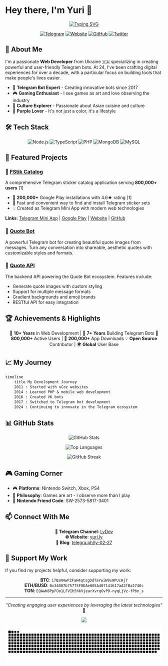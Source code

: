 # Hey there, I'm Yuri 👋

<div align="center">
  
  [![Typing SVG](https://readme-typing-svg.herokuapp.com?font=Fira+Code&size=30&pause=1000&color=9146FF&center=true&vCenter=true&width=600&lines=Telegram+Bot+Developer+🤖;Web+Developer+from+Ukraine+🇺🇦;Open+Source+Enthusiast+💜)](https://git.io/typing-svg)
  
  [![Telegram](https://img.shields.io/badge/Telegram-@LyoSU-2CA5E0?style=for-the-badge&logo=telegram&logoColor=white)](https://t.me/LyoSU)
  [![Website](https://img.shields.io/badge/Website-yuri.ly-9146FF?style=for-the-badge&logo=google-chrome&logoColor=white)](https://yuri.ly)
  [![GitHub](https://img.shields.io/badge/GitHub-LyoSU-181717?style=for-the-badge&logo=github&logoColor=white)](https://github.com/LyoSU)
  [![Twitter](https://img.shields.io/badge/Twitter-@LyoSU__-1DA1F2?style=for-the-badge&logo=twitter&logoColor=white)](https://twitter.com/LyoSU_)

</div>

## 💜 About Me

I'm a passionate **Web Developer** from Ukraine 🇺🇦 specializing in creating powerful and user-friendly Telegram bots. At 24, I've been crafting digital experiences for over a decade, with a particular focus on building tools that make people's lives easier.

- 🤖 **Telegram Bot Expert** - Creating innovative bots since 2017
- 🎮 **Gaming Enthusiast** - I see games as art and love observing the industry
- 🍜 **Culture Explorer** - Passionate about Asian cuisine and culture
- 💜 **Purple Lover** - It's not just a color, it's a lifestyle

## 🛠️ Tech Stack

<div align="center">

![Node.js](https://img.shields.io/badge/Node.js-339933?style=for-the-badge&logo=node.js&logoColor=white)
![TypeScript](https://img.shields.io/badge/TypeScript-3178C6?style=for-the-badge&logo=typescript&logoColor=white)
![PHP](https://img.shields.io/badge/PHP-777BB4?style=for-the-badge&logo=php&logoColor=white)
![MongoDB](https://img.shields.io/badge/MongoDB-47A248?style=for-the-badge&logo=mongodb&logoColor=white)
![MySQL](https://img.shields.io/badge/MySQL-4479A1?style=for-the-badge&logo=mysql&logoColor=white)

</div>

## 🚀 Featured Projects

### 🎨 [FStik Catalog](https://fstik.app)
A comprehensive Telegram sticker catalog application serving **800,000+ users** [1]
- 📱 **200,000+** Google Play installations with 4.6★ rating [1]
- 🚀 Fast and convenient way to find and install Telegram sticker sets
- 💡 Created as Telegram Mini App with modern web technologies

**Links**: [Telegram Mini App](https://t.me/fstikbot) | [Google Play](https://play.google.com/store/apps/details?id=com.fstik) | [Website](https://fstik.app) | [GitHub](https://github.com/fstik)

### 📸 [Quote Bot](https://github.com/LyoSU/quote-bot)
A powerful Telegram bot for creating beautiful quote images from messages. Turn any conversation into shareable, aesthetic quotes with customizable styles and formats.

### 🔧 [Quote API](https://github.com/LyoSU/quote-api)
The backend API powering the Quote Bot ecosystem. Features include:
- Generate quote images with custom styling
- Support for multiple message formats
- Gradient backgrounds and emoji brands
- RESTful API for easy integration

## 🏆 Achievements & Highlights

<div align="center">
  
  🚀 **10+ Years** in Web Development | 🤖 **7+ Years** Building Telegram Bots
  👥 **800,000+** Active Users | 📱 **200,000+** App Downloads
  💡 **Open Source** Contributor | 🌍 **Global** User Base
  
</div>

## 📈 My Journey

```mermaid
timeline
    title My Development Journey
    2011 : Started with uCoz websites
    2014 : Learned PHP & mobile web development
    2016 : Created VK bots
    2017 : Switched to Telegram bot development
    2024 : Continuing to innovate in the Telegram ecosystem
```

## 📊 GitHub Stats

<div align="center">
  
  ![GitHub Stats](https://github-readme-stats.vercel.app/api?username=LyoSU&show_icons=true&theme=midnight-purple&hide_border=true&bg_color=0D1117&title_color=9146FF&icon_color=9146FF)
  
  ![Top Languages](https://github-readme-stats.vercel.app/api/top-langs/?username=LyoSU&layout=compact&theme=midnight-purple&hide_border=true&bg_color=0D1117&title_color=9146FF)
  
  ![GitHub Streak](https://github-readme-streak-stats.herokuapp.com/?user=LyoSU&theme=midnight-purple&hide_border=true&background=0D1117&ring=9146FF&fire=9146FF&currStreakLabel=9146FF)
  
</div>

## 🎮 Gaming Corner

- 🎮 **Platforms**: Nintendo Switch, Xbox, PS4
- 🎯 **Philosophy**: Games are art - I observe more than I play
- 🎲 **Nintendo Friend Code**: SW-2573-5817-3401

## 📫 Connect With Me

<div align="center">
  
  **💬 Telegram Channel**: [LyDev](https://LyDev.t.me)  
  **🌐 Website**: [yuri.ly](https://yuri.ly)  
  **📝 Blog**: [telegra.ph/ly-02-27](https://telegra.ph/ly-02-27)
  
</div>

## 💖 Support My Work

If you find my projects helpful, consider supporting my work:

<div align="center">

**BTC**: `17QaN4wPZFaH4qtsgDdTaYwiW9s9PUcHj7`  
**ETH/BUSD**: `0x34007b75775F8DAe005A407141617aA2fBa2740c`  
**TON**: `EQAwN6PpFOo1LFVIh5hkVjearXvrqOvPD-nyqLjVz-fPbn_s`

</div>

---

<div align="center">
  
  *"Creating engaging user experiences by leveraging the latest technologies"* 💜
  
  ![](https://komarev.com/ghpvc/?username=LyoSU&color=blueviolet&style=for-the-badge)
  
  <img src="https://raw.githubusercontent.com/Platane/snk/output/github-contribution-grid-snake-dark.svg" alt="Snake animation" />
  
</div>
